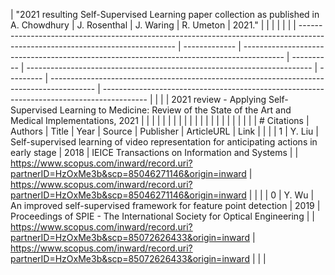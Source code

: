 | ﻿"2021 resulting Self-Supervised Learning paper collection as published in A. Chowdhury                                       |  J. Rosenthal |  J. Waring                                                                               |  R. Umeton |  2021."                                                                 |           |                                                                                           |                                                                                           |  |  |
| ----------------------------------------------------------------------------------------------------------------------------- | ------------- | ---------------------------------------------------------------------------------------- | ---------- | ----------------------------------------------------------------------- | --------- | ----------------------------------------------------------------------------------------- | ----------------------------------------------------------------------------------------- |  |  |
| 2021 review - Applying Self-Supervised Learning to Medicine: Review of the State of the Art and Medical Implementations, 2021 |               |                                                                                          |            |                                                                         |           |                                                                                           |                                                                                           |  |  |
|                                                                                                                               |               |                                                                                          |            |                                                                         |           |                                                                                           |                                                                                           |  |  |
| # Citations                                                                                                                   | Authors       | Title                                                                                    | Year       | Source                                                                  | Publisher | ArticleURL                                                                                | Link                                                                                      |  |  |
| 1                                                                                                                             | Y. Liu        | Self-supervised learning of video representation for anticipating actions in early stage | 2018       | IEICE Transactions on Information and Systems                           |           | https://www.scopus.com/inward/record.uri?partnerID=HzOxMe3b&scp=85046271146&origin=inward | https://www.scopus.com/inward/record.uri?partnerID=HzOxMe3b&scp=85046271146&origin=inward |  |  |
| 0                                                                                                                             | Y. Wu         | An improved self-supervised framework for feature point detection                        | 2019       | Proceedings of SPIE - The International Society for Optical Engineering |           | https://www.scopus.com/inward/record.uri?partnerID=HzOxMe3b&scp=85072626433&origin=inward | https://www.scopus.com/inward/record.uri?partnerID=HzOxMe3b&scp=85072626433&origin=inward |  |  |
